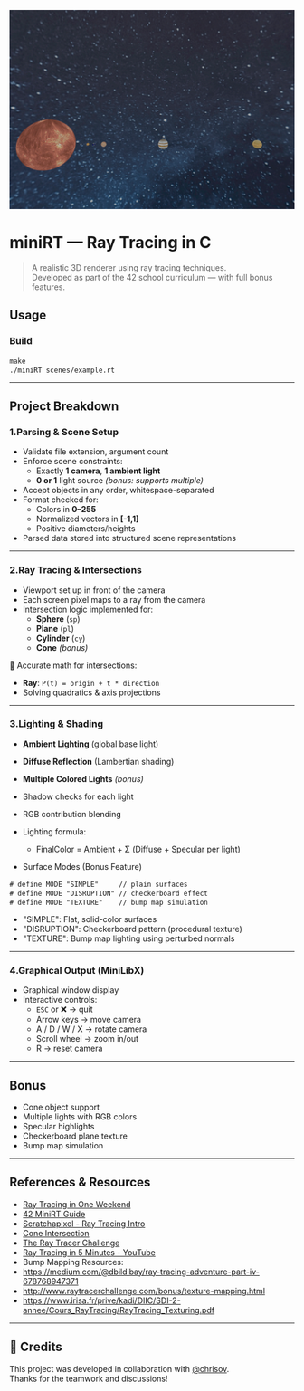 ![Screenshot of miniRT](assets/inside.png)

# miniRT — Ray Tracing in C

> A realistic 3D renderer using ray tracing techniques.  
> Developed as part of the 42 school curriculum — with full bonus features.

## Usage

### Build
<pre><code>make
./miniRT scenes/example.rt</code></pre>

---


## Project Breakdown

### 1.Parsing & Scene Setup

- Validate file extension, argument count
- Enforce scene constraints:
  - Exactly **1 camera**, **1 ambient light**  
  - **0 or 1** light source *(bonus: supports multiple)* 
- Accept objects in any order, whitespace-separated
- Format checked for:
  - Colors in **0–255**  
  - Normalized vectors in **[-1,1]**  
  - Positive diameters/heights 
- Parsed data stored into structured scene representations


---

### 2️.Ray Tracing & Intersections

- Viewport set up in front of the camera  
- Each screen pixel maps to a ray from the camera  
- Intersection logic implemented for:  
  - **Sphere** (`sp`)  
  - **Plane** (`pl`)  
  - **Cylinder** (`cy`)  
  - **Cone** *(bonus)*  

📐 Accurate math for intersections:  
- **Ray**: `P(t) = origin + t * direction`  
- Solving quadratics & axis projections

---

### 3️.Lighting & Shading

- **Ambient Lighting** (global base light)  
- **Diffuse Reflection** (Lambertian shading) 
- **Multiple Colored Lights** *(bonus)*  
- Shadow checks for each light  
- RGB contribution blending  
- Lighting formula:
  - FinalColor = Ambient + Σ (Diffuse + Specular per light)

- Surface Modes (Bonus Feature)

<pre><code># define MODE "SIMPLE"     // plain surfaces
# define MODE "DISRUPTION" // checkerboard effect
# define MODE "TEXTURE"    // bump map simulation</code></pre>
  - "SIMPLE": Flat, solid-color surfaces
  - "DISRUPTION": Checkerboard pattern (procedural texture)
  - "TEXTURE": Bump map lighting using perturbed normals

---
### 4️.Graphical Output (MiniLibX)

- Graphical window display  
- Interactive controls:
  - `ESC` or ❌ → quit  
  - Arrow keys → move camera  
  - A / D / W / X → rotate camera  
  - Scroll wheel → zoom in/out
  - R → reset camera

---

## Bonus

- Cone object support 
- Multiple lights with RGB colors
- Specular highlights  
- Checkerboard plane texture  
- Bump map simulation

---

## References & Resources

-  [Ray Tracing in One Weekend](https://raytracing.github.io/books/RayTracingInOneWeekend.html)  
-  [42 MiniRT Guide](https://42-cursus.gitbook.io/guide/rank-04/minirt)  
-  [Scratchapixel - Ray Tracing Intro](https://www.scratchapixel.com/lessons/3d-basic-rendering/introduction-to-ray-tracing/raytracing-algorithm-in-a-nutshell.html)  
-  [Cone Intersection](https://lousodrome.net/blog/light/2017/01/03/intersection-of-a-ray-and-a-cone/)  
-  [The Ray Tracer Challenge](http://www.raytracerchallenge.com/)  
-  [Ray Tracing in 5 Minutes - YouTube](https://www.youtube.com/watch?v=4GGRx502-iY&ab_channel=QuantitativeBytes)  
-  Bump Mapping Resources:  
  - https://medium.com/@dbildibay/ray-tracing-adventure-part-iv-678768947371  
  - http://www.raytracerchallenge.com/bonus/texture-mapping.html  
  - https://www.irisa.fr/prive/kadi/DIIC/SDI-2-annee/Cours_RayTracing/RayTracing_Texturing.pdf  

---

## 🤝 Credits

This project was developed in collaboration with [@chrisov](https://github.com/chrisov).  
Thanks for the teamwork and discussions!
